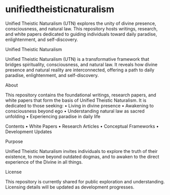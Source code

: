 # unifiedtheisticnaturalism
Unified Theistic Naturalism (UTN) explores the unity of divine presence, consciousness, and natural law. This repository hosts writings, research, and white papers dedicated to guiding individuals toward daily paradise, enlightenment, and self-discovery.

Unified Theistic Naturalism

Unified Theistic Naturalism (UTN) is a transformative framework that bridges spirituality, consciousness, and natural law. It reveals how divine presence and natural reality are interconnected, offering a path to daily paradise, enlightenment, and self-discovery.

About

This repository contains the foundational writings, research papers, and white papers that form the basis of Unified Theistic Naturalism. It is dedicated to those seeking:
	•	Living in divine presence
	•	Awakening to consciousness beyond ego
	•	Understanding natural law as sacred unfolding
	•	Experiencing paradise in daily life

Contents
	•	White Papers
	•	Research Articles
	•	Conceptual Frameworks
	•	Development Updates

Purpose

Unified Theistic Naturalism invites individuals to explore the truth of their existence, to move beyond outdated dogmas, and to awaken to the direct experience of the Divine in all things.

License

This repository is currently shared for public exploration and understanding. Licensing details will be updated as development progresses.
